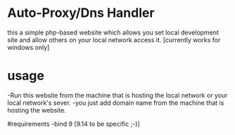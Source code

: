 # Auto-Proxy/Dns Handler
this a simple php-based website 
which allows you set local development
site and allow others on your local network access it.
[currently works for windows only]

# usage
-Run this website from the machine that is hosting the local 
 network or your local network's sever.
-you just add domain name from the machine that is 
hosting the website.

#requirements
-bind 9 [9.14 to be specific ;-)]
